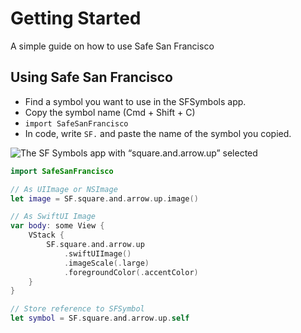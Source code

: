 # Getting Started

A simple guide on how to use Safe San Francisco

## Using Safe San Francisco

- Find a symbol you want to use in the SFSymbols app.
- Copy the symbol name (Cmd + Shift + C)
- `import SafeSanFrancisco`
- In code, write `SF.` and paste the name of the symbol you copied.

![The SF Symbols app with “square.and.arrow.up” selected](sf-symbols)

```swift
import SafeSanFrancisco

// As UIImage or NSImage
let image = SF.square.and.arrow.up.image()

// As SwiftUI Image
var body: some View {
    VStack {
        SF.square.and.arrow.up
            .swiftUIImage()
            .imageScale(.large)
            .foregroundColor(.accentColor)
    }
}

// Store reference to SFSymbol 
let symbol = SF.square.and.arrow.up.self
```
